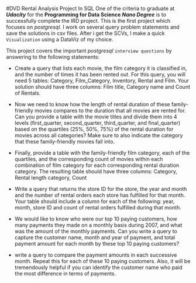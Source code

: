 #DVD Rental Analysis Project In SQL
One of the criteria to graduate  at ***Udacity*** for the **Programming for
Data Science _Nano Degree_** is to successfully complete the IRD project.
This is the first project which focuses on _postgresql_. I work on several query
problem statements and save the solutions in csv files. After i get the SCVs,
I make a quick `Visualization` using a DataViz of my choice.

This project covers the important _postgresql_ `interview questions` by answering
to the following statements:

- Create a query that lists each movie, the film category it is classified in, and
the number of times it has been rented out. For this query, you will need 5 tables:
Category, Film_Category, Inventory, Rental and Film. Your solution should have three columns:
Film title, Category name and Count of Rentals.

- Now we need to know how the length of rental duration of these family-friendly
movies compares to the duration that all movies are rented for. Can you provide a table with
the movie titles and divide them into 4 levels (first_quarter, second_quarter,
third_quarter, and final_quarter) based on the quartiles (25%, 50%, 75%) of the rental
duration for movies across all categories? Make sure to also indicate the
category that these family-friendly movies fall into.

- Finally, provide a table with the family-friendly film category, each of the
quartiles, and the corresponding count of movies within each combination of film
category for each corresponding rental duration category. The resulting table
should have three columns: Category, Rental length category, Count

- Write a query that returns the store ID for the store, the year and month and
the number of rental orders each store has fulfilled for that month. Your table
should include a column for each of the following: year, month, store ID and
count of rental orders fulfilled during that month.

- We would like to know who were our top 10 paying customers, how many payments
they made on a monthly basis during 2007, and what was the amount of the monthly
payments. Can you write a query to capture the customer name, month and year of
payment, and total payment amount for each month by these top 10 paying customers?

- write a query to compare the payment amounts in each successive month.
Repeat this for each of these 10 paying customers. Also, it will be tremendously
helpful if you can identify the customer name who paid the most difference in terms
of payments.
